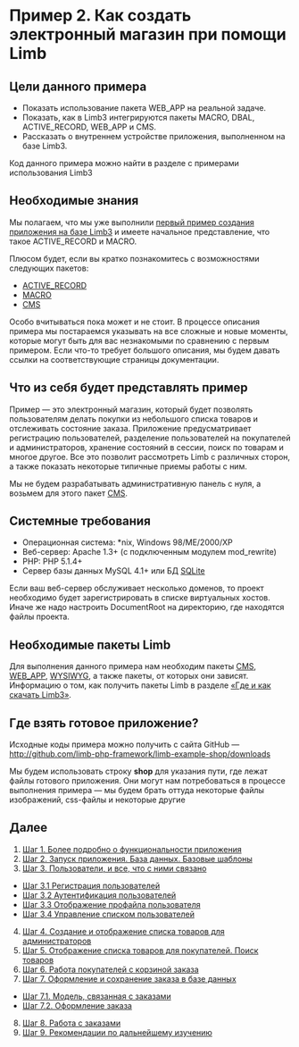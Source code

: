 # Пример 2. Как создать электронный магазин при помощи Limb
## Цели данного примера

* Показать использование пакета WEB_APP на реальной задаче.
* Показать, как в Limb3 интегрируются пакеты MACRO, DBAL, ACTIVE_RECORD, WEB_APP и CMS.
* Рассказать о внутреннем устройстве приложения, выполненном на базе Limb3.

Код данного примера можно найти в разделе c примерами использования Limb3

## Необходимые знания
Мы полагаем, что мы уже выполнили [первый пример создания приложения на базе Limb3](./basic.md) и имеете начальное представление, что такое ACTIVE_RECORD и MACRO.

Плюсом будет, если вы кратко познакомитесь с возможностями следующих пакетов:

* [ACTIVE_RECORD](../../../active_record/docs/ru/active_record.md)
* [MACRO](../../../macro/docs/ru/macro.md)
* [CMS](../../../cms/docs/ru/cms.md)

Особо вчитываться пока может и не стоит. В процессе описания примера мы постараемся указывать на все сложные и новые моменты, которые могут быть для вас незнакомыми по сравнению с первым примером. Если что-то требует большого описания, мы будем давать ссылки на соответствующие страницы документации.

## Что из себя будет представлять пример
Пример — это электронный магазин, который будет позволять пользователям делать покупки из небольшого списка товаров и отслеживать состояние заказа. Приложение предусматривает регистрацию пользователей, разделение пользователей на покупателей и администраторов, хранение состояний в сессии, поиск по товарам и многое другое. Все это позволит рассмотреть Limb с различных сторон, а также показать некоторые типичные приемы работы с ним.

Мы не будем разрабатывать административную панель с нуля, а возьмем для этого пакет [CMS](../../../cms/docs/ru/cms.md).

## Системные требования

* Операционная система: *nix, Windows 98/ME/2000/XP
* Веб-сервер: Apache 1.3+ (с подключенным модулем mod_rewrite)
* PHP: PHP 5.1.4+
* Сервер базы данных MySQL 4.1+ или БД [SQLite](http://sqlite.org/)

Если ваш веб-сервер обслуживает несколько доменов, то проект необходимо будет зарегистрировать в списке виртуальных хостов. Иначе же надо настроить DocumentRoot на директорию, где находятся файлы проекта.

## Необходимые пакеты Limb
Для выполнения данного примера нам необходим пакеты [CMS](../../../cms/docs/ru/cms.md), [WEB_APP](../../../web_app/docs/ru/web_app.md), [WYSIWYG](../../../wysiwyg/docs/ru/wysiwyg.md), а также пакеты, от которых они зависят. Информацию о том, как получить пакеты Limb в разделе [«Где и как скачать Limb3»](../how_to_download.md).

## Где взять готовое приложение?
Исходные коды примера можно получить с сайта GitHub — http://github.com/limb-php-framework/limb-example-shop/downloads

Мы будем использовать строку **shop** для указания пути, где лежат файлы готового приложения. Они могут нам потребоваться в процессе выполнения примера — мы будем брать оттуда некоторые файлы изображений, css-файлы и некоторые другие

## Далее

1. [Шаг 1. Более подробно о функциональности приложения](./shop/step1.md)
2. [Шаг 2. Запуск приложения. База данных. Базовые шаблоны](./shop/step2.md)
3. [Шаг 3. Пользователи, и все, что с ними связано](./shop/step3.md)
  * [Шаг 3.1 Регистрация пользователей](./shop/step3-1.md)
  * [Шаг 3.2 Аутентификация пользователей](./shop/step3-2.md)
  * [Шаг 3.3 Отображение профайла пользователя](./shop/step3-3.md)
  * [Шаг 3.4 Управление списком пользователей](./shop/step3-4.md)
4. [Шаг 4. Создание и отображение списка товаров для администраторов](./shop/step4.md)
5. [Шаг 5. Отображение списка товаров для покупателей. Поиск товаров](./shop/step5.md)
6. [Шаг 6. Работа покупателей с корзиной заказа](./shop/step6.md)
7. [Шаг 7. Оформление и сохранение заказа в базе данных](./shop/step7.md)
  * [Шаг 7.1. Модель, связанная с заказами](./shop/step7-1.md)
  * [Шаг 7.2. Оформление заказа](./shop/step7-2.md)
8. [Шаг 8. Работа с заказами](./shop/step8.md)
9. [Шаг 9. Рекомендации по дальнейшему изучению](./shop/step9.md)
